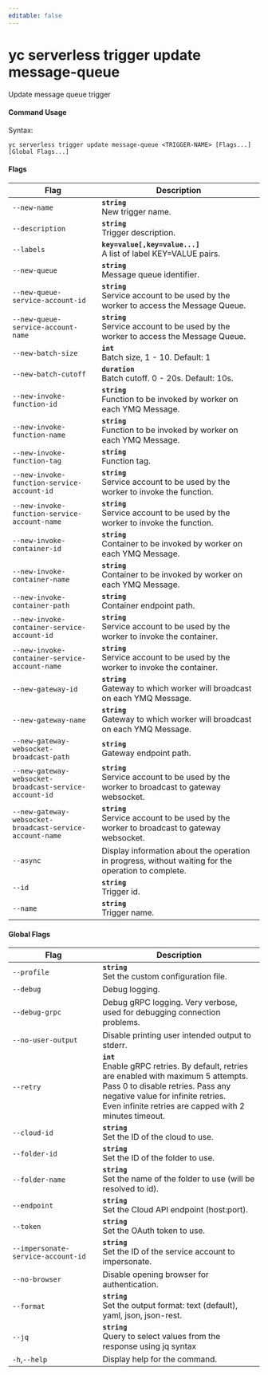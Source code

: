 ```yaml
---
editable: false
---
```


# yc serverless trigger update message-queue

Update message queue trigger

#### Command Usage

Syntax: 

`yc serverless trigger update message-queue <TRIGGER-NAME> [Flags...] [Global Flags...]`

#### Flags

| Flag | Description |
|----|----|
|`--new-name`|<b>`string`</b><br/>New trigger name.|
|`--description`|<b>`string`</b><br/>Trigger description.|
|`--labels`|<b>`key=value[,key=value...]`</b><br/>A list of label KEY=VALUE pairs.|
|`--new-queue`|<b>`string`</b><br/>Message queue identifier.|
|`--new-queue-service-account-id`|<b>`string`</b><br/>Service account to be used by the worker to access the Message Queue.|
|`--new-queue-service-account-name`|<b>`string`</b><br/>Service account to be used by the worker to access the Message Queue.|
|`--new-batch-size`|<b>`int`</b><br/>Batch size, 1 - 10. Default: 1|
|`--new-batch-cutoff`|<b>`duration`</b><br/>Batch cutoff. 0 - 20s. Default: 10s.|
|`--new-invoke-function-id`|<b>`string`</b><br/>Function to be invoked by worker on each YMQ Message.|
|`--new-invoke-function-name`|<b>`string`</b><br/>Function to be invoked by worker on each YMQ Message.|
|`--new-invoke-function-tag`|<b>`string`</b><br/>Function tag.|
|`--new-invoke-function-service-account-id`|<b>`string`</b><br/>Service account to be used by the worker to invoke the function.|
|`--new-invoke-function-service-account-name`|<b>`string`</b><br/>Service account to be used by the worker to invoke the function.|
|`--new-invoke-container-id`|<b>`string`</b><br/>Container to be invoked by worker on each YMQ Message.|
|`--new-invoke-container-name`|<b>`string`</b><br/>Container to be invoked by worker on each YMQ Message.|
|`--new-invoke-container-path`|<b>`string`</b><br/>Container endpoint path.|
|`--new-invoke-container-service-account-id`|<b>`string`</b><br/>Service account to be used by the worker to invoke the container.|
|`--new-invoke-container-service-account-name`|<b>`string`</b><br/>Service account to be used by the worker to invoke the container.|
|`--new-gateway-id`|<b>`string`</b><br/>Gateway to which worker will broadcast on each YMQ Message.|
|`--new-gateway-name`|<b>`string`</b><br/>Gateway to which worker will broadcast on each YMQ Message.|
|`--new-gateway-websocket-broadcast-path`|<b>`string`</b><br/>Gateway endpoint path.|
|`--new-gateway-websocket-broadcast-service-account-id`|<b>`string`</b><br/>Service account to be used by the worker to broadcast to gateway websocket.|
|`--new-gateway-websocket-broadcast-service-account-name`|<b>`string`</b><br/>Service account to be used by the worker to broadcast to gateway websocket.|
|`--async`|Display information about the operation in progress, without waiting for the operation to complete.|
|`--id`|<b>`string`</b><br/>Trigger id.|
|`--name`|<b>`string`</b><br/>Trigger name.|

#### Global Flags

| Flag | Description |
|----|----|
|`--profile`|<b>`string`</b><br/>Set the custom configuration file.|
|`--debug`|Debug logging.|
|`--debug-grpc`|Debug gRPC logging. Very verbose, used for debugging connection problems.|
|`--no-user-output`|Disable printing user intended output to stderr.|
|`--retry`|<b>`int`</b><br/>Enable gRPC retries. By default, retries are enabled with maximum 5 attempts.<br/>Pass 0 to disable retries. Pass any negative value for infinite retries.<br/>Even infinite retries are capped with 2 minutes timeout.|
|`--cloud-id`|<b>`string`</b><br/>Set the ID of the cloud to use.|
|`--folder-id`|<b>`string`</b><br/>Set the ID of the folder to use.|
|`--folder-name`|<b>`string`</b><br/>Set the name of the folder to use (will be resolved to id).|
|`--endpoint`|<b>`string`</b><br/>Set the Cloud API endpoint (host:port).|
|`--token`|<b>`string`</b><br/>Set the OAuth token to use.|
|`--impersonate-service-account-id`|<b>`string`</b><br/>Set the ID of the service account to impersonate.|
|`--no-browser`|Disable opening browser for authentication.|
|`--format`|<b>`string`</b><br/>Set the output format: text (default), yaml, json, json-rest.|
|`--jq`|<b>`string`</b><br/>Query to select values from the response using jq syntax|
|`-h`,`--help`|Display help for the command.|
